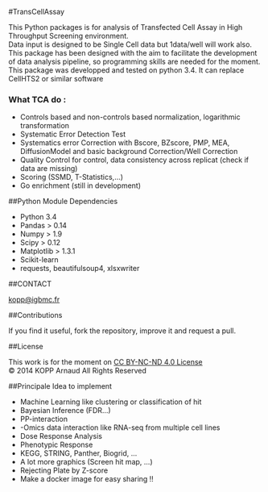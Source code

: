#TransCellAssay

This Python packages is for analysis of Transfected Cell Assay in High Throughput Screening environment.   
Data input is designed to be Single Cell data but 1data/well will work also.
This package has been designed with the aim to facilitate the development of data analysis pipeline, so programming skills are needed for the moment. 
This package was developped and tested on python 3.4. It can replace CellHTS2 or similar software

### What TCA do :

* Controls based and non-controls based normalization, logarithmic transformation
* Systematic Error Detection Test
* Systematics error Correction with Bscore, BZscore, PMP, MEA, DiffusionModel and basic background Correction/Well Correction
* Quality Control for control, data consistency across replicat (check if data are missing)
* Scoring (SSMD, T-Statistics,...)
* Go enrichment (still in development)

##Python Module Dependencies

* Python 3.4
* Pandas > 0.14
* Numpy > 1.9
* Scipy > 0.12
* Matplotlib > 1.3.1
* Scikit-learn 
* requests, beautifulsoup4, xlsxwriter

##CONTACT 
 
kopp@igbmc.fr  

##Contributions 
 
If you find it useful, fork the repository, improve it and request a pull.

##License

This work is for the moment on [CC BY-NC-ND 4.0 License](https://creativecommons.org/licenses/by-nc-nd/4.0/)  
© 2014 KOPP Arnaud All Rights Reserved


##Principale Idea to implement

* Machine Learning like clustering or classification of hit
* Bayesian Inference (FDR...)
* PP-interaction
* -Omics data interaction like RNA-seq from multiple cell lines
* Dose Response Analysis
* Phenotypic Response
* KEGG, STRING, Panther, Biogrid, ... 
* A lot more graphics (Screen hit map, ...)
* Rejecting Plate by Z-score
* Make a docker image for easy sharing !!
